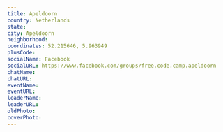 ```yaml
---
title: Apeldoorn
country: Netherlands
state: 
city: Apeldoorn
neighborhood: 
coordinates: 52.215646, 5.963949
plusCode:
socialName: Facebook
socialURL: https://www.facebook.com/groups/free.code.camp.apeldoorn
chatName:
chatURL:
eventName:
eventURL:
leaderName:
leaderURL:
oldPhoto: 
coverPhoto:
---
```

